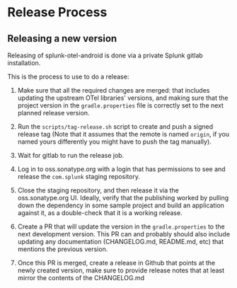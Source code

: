 # Release Process

## Releasing a new version

Releasing of splunk-otel-android is done via a private Splunk gitlab installation.

This is the process to use to do a release:

1) Make sure that all the required changes are merged: that includes updating the upstream OTel
   libraries' versions, and making sure that the project version in the `gradle.properties` file is
   correctly set to the next planned release version.

2) Run the `scripts/tag-release.sh` script to create and push a signed release tag (Note that it
   assumes that the remote is named `origin`, if you named yours differently you might have to push
   the tag manually).

3) Wait for gitlab to run the release job.

4) Log in to oss.sonatype.org with a login that has permissions to see and release the `com.splunk`
   staging repository.

5) Close the staging repository, and then release it via the oss.sonatype.org UI.
   Ideally, verify that the publishing worked by pulling down the dependency in some sample project
   and build an application against it, as a double-check that it is a working release.

6) Create a PR that will update the version in the `gradle.properties` to the next development
   version. This PR can and probably should also include updating any documentation (CHANGELOG.md,
   README.md, etc) that mentions the previous version.

7) Once this PR is merged, create a release in Github that points at the newly created version,
   make sure to provide release notes that at least mirror the contents of the CHANGELOG.md
